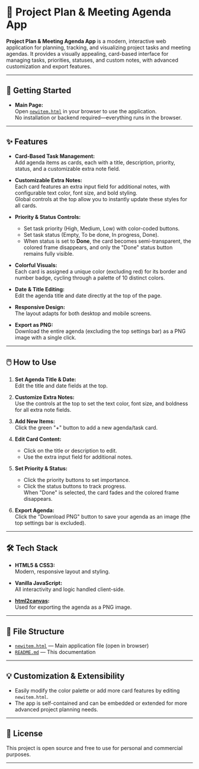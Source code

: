 # 📝 Project Plan & Meeting Agenda App

**Project Plan & Meeting Agenda App** is a modern, interactive web application for planning, tracking, and visualizing project tasks and meeting agendas. It provides a visually appealing, card-based interface for managing tasks, priorities, statuses, and custom notes, with advanced customization and export features.

---

## 📂 Getting Started

- **Main Page:**  
  Open [`newitem.html`](./newitem.html) in your browser to use the application.  
  No installation or backend required—everything runs in the browser.

---

## ✨ Features

- **Card-Based Task Management:**  
  Add agenda items as cards, each with a title, description, priority, status, and a customizable extra note field.

- **Customizable Extra Notes:**  
  Each card features an extra input field for additional notes, with configurable text color, font size, and bold styling.  
  Global controls at the top allow you to instantly update these styles for all cards.

- **Priority & Status Controls:**  
  - Set task priority (High, Medium, Low) with color-coded buttons.
  - Set task status (Empty, To be done, In progress, Done).
  - When status is set to **Done**, the card becomes semi-transparent, the colored frame disappears, and only the "Done" status button remains fully visible.

- **Colorful Visuals:**  
  Each card is assigned a unique color (excluding red) for its border and number badge, cycling through a palette of 10 distinct colors.

- **Date & Title Editing:**  
  Edit the agenda title and date directly at the top of the page.

- **Responsive Design:**  
  The layout adapts for both desktop and mobile screens.

- **Export as PNG:**  
  Download the entire agenda (excluding the top settings bar) as a PNG image with a single click.

---

## 🖱️ How to Use

1. **Set Agenda Title & Date:**  
   Edit the title and date fields at the top.

2. **Customize Extra Notes:**  
   Use the controls at the top to set the text color, font size, and boldness for all extra note fields.

3. **Add New Items:**  
   Click the green "+" button to add a new agenda/task card.

4. **Edit Card Content:**  
   - Click on the title or description to edit.
   - Use the extra input field for additional notes.

5. **Set Priority & Status:**  
   - Click the priority buttons to set importance.
   - Click the status buttons to track progress.  
     When "Done" is selected, the card fades and the colored frame disappears.

6. **Export Agenda:**  
   Click the "Download PNG" button to save your agenda as an image (the top settings bar is excluded).

---

## 🛠️ Tech Stack

- **HTML5 & CSS3:**  
  Modern, responsive layout and styling.

- **Vanilla JavaScript:**  
  All interactivity and logic handled client-side.

- **[html2canvas](https://html2canvas.hertzen.com/):**  
  Used for exporting the agenda as a PNG image.

---

## 📁 File Structure

- [`newitem.html`](./newitem.html) — Main application file (open in browser)
- [`README.md`](./README.md) — This documentation

---

## 💡 Customization & Extensibility

- Easily modify the color palette or add more card features by editing `newitem.html`.
- The app is self-contained and can be embedded or extended for more advanced project planning needs.

---

## 🚀 License

This project is open source and free to use for personal and commercial purposes.

---
